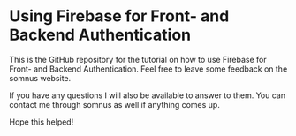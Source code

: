 # Using Firebase for Front- and Backend Authentication

This is the GitHub repository for the tutorial on how to use Firebase for Front- and Backend 
Authentication. Feel free to leave some feedback on the somnus website.

If you have any questions I will also be available to answer to them. You can
contact me through somnus as well if anything comes up.

Hope this helped!
